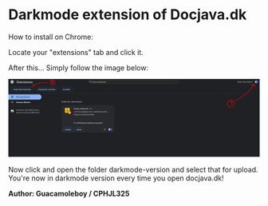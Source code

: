 # Darkmode extension of Docjava.dk

How to install on Chrome:

Locate your "extensions" tab and click it.

After this... Simply follow the image below:

![Visuals](/images/how-to.jpg)

Now click and open the folder darkmode-version and select that for upload. 
You're now in darkmode version every time you open docjava.dk!

**Author: Guacamoleboy / CPHJL325**
